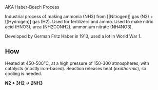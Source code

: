 AKA Haber-Bosch Process

Industrial process of making ammonia (NH3) from [[Nitrogen]] gas (N2) + [[Hydrogen]] gas (H2).
Used for fertilizers and ammo.
Used to make nitric acid (HNO3), urea (NH2CONH2), ammonium nitrate (NH4NO3).

Developed by German Fritz Haber in 1913, used a lot in World War 1.

## How
Heated at 450-500°C, at a high pressure of 150-300 atmospheres, with catalysts (mostly iron-based). Reaction releases heat (<i>exothermic</i>), so cooling is needed.

**N2 + 3H2 -> 2NH3**


